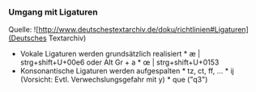 ### Umgang mit Ligaturen
Quelle: ![http://www.deutschestextarchiv.de/doku/richtlinien#Ligaturen](Deutsches Textarchiv)
* Vokale Ligaturen werden grundsätzlich realisiert
		* æ | strg+shift+U+00e6 oder Alt Gr + a
		* œ | strg+shift+U+0153
* Konsonantische Ligaturen werden aufgespalten
		* tz, ct, ff, ...
		* ij (Vorsicht: Evtl. Verwechslungsgefahr mit y)
		* que ("q3")
